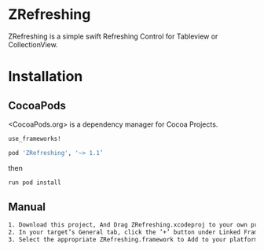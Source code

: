 # ZRefreshing

ZRefreshing is a simple swift Refreshing Control for Tableview or CollectionView.

# Installation
## CocoaPods
<CocoaPods.org> is a dependency manager for Cocoa Projects.
``` bash 
use_frameworks!

pod 'ZRefreshing', '~> 1.1’
``` 

then
``` bash 
run pod install 
```

## Manual

``` bash 
1. Download this project, And Drag ZRefreshing.xcodeproj to your own project.
2. In your target’s General tab, click the ’+’ button under Linked Frameworks and Libraries.
3. Select the appropriate ZRefreshing.framework to Add to your platform. 
```